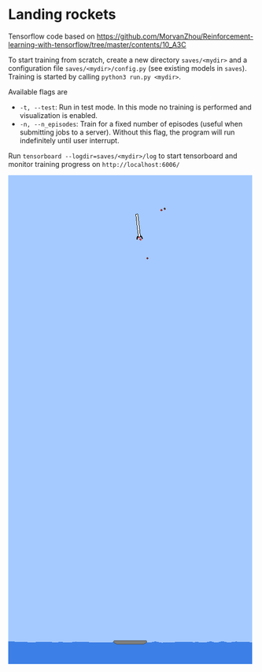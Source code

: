 # Landing rockets

Tensorflow code based on https://github.com/MorvanZhou/Reinforcement-learning-with-tensorflow/tree/master/contents/10_A3C

To start training from scratch, create a new directory `saves/<mydir>` and a configuration file `saves/<mydir>/config.py` (see existing models in `saves`). Training is started by calling `python3 run.py <mydir>`.

Available flags are 

- `-t, --test`: Run in test mode. In this mode no training is performed and visualization is enabled. 
- `-n, --n_episodes`: Train for a fixed number of episodes (useful when submitting jobs to a server). Without this flag, the program will run indefinitely until user interrupt. 

Run `tensorboard --logdir=saves/<mydir>/log` to start tensorboard and monitor training progress on `http://localhost:6006/`

![Rocket landing](landing.gif)